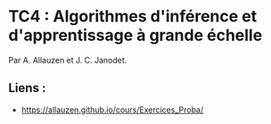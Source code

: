 # TC4 : Algorithmes d'inférence et d'apprentissage à grande échelle

Par A. Allauzen et J. C. Janodet.

## Liens :

- https://allauzen.github.io/cours/Exercices_Proba/
